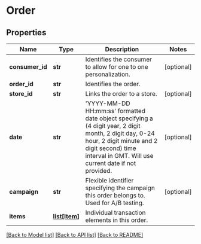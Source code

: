 # Order

## Properties
Name | Type | Description | Notes
------------ | ------------- | ------------- | -------------
**consumer_id** | **str** | Identifies the consumer to allow for one to one personalization. | [optional] 
**order_id** | **str** | Identifies the order. | 
**store_id** | **str** | Links the order to a store. | [optional] 
**date** | **str** | &#39;YYYY-MM-DD HH:mm:ss&#39; formatted date object specifying a (4 digit year, 2 digit month, 2 digit day, 0-24 hour, 2 digit minute and 2 digit second) time interval in GMT. Will use current date if not provided. | [optional] 
**campaign** | **str** | Flexible identifier specifying the campaign this order belongs to. Used for A/B testing. | [optional] 
**items** | [**list[Item]**](Item.md) | Individual transaction elements in this order. | 

[[Back to Model list]](../README.md#documentation-for-models) [[Back to API list]](../README.md#documentation-for-api-endpoints) [[Back to README]](../README.md)


